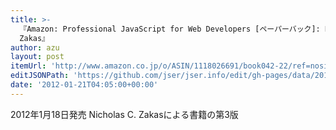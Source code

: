 ```yaml
---
title: >-
  『Amazon: Professional JavaScript for Web Developers [ペーパーバック]: Nicholas C.
  Zakas』
author: azu
layout: post
itemUrl: 'http://www.amazon.co.jp/o/ASIN/1118026691/book042-22/ref=nosim'
editJSONPath: 'https://github.com/jser/jser.info/edit/gh-pages/data/2012/01/index.json'
date: '2012-01-21T04:05:00+00:00'
---
```

2012年1月18日発売
Nicholas C. Zakasによる書籍の第3版

